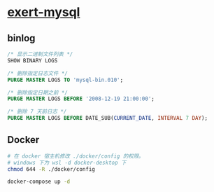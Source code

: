 # [exert-mysql](https://github.com/chaosannals/exert-mysql)

## binlog

```sql
/* 显示二进制文件列表 */
SHOW BINARY LOGS

/* 删除指定日志文件 */
PURGE MASTER LOGS TO 'mysql-bin.010';

/* 删除指定日期之前 */
PURGE MASTER LOGS BEFORE '2008-12-19 21:00:00';

/* 删除 7 天前日志 */
PURGE MASTER LOGS BEFORE DATE_SUB(CURRENT_DATE, INTERVAL 7 DAY);
```


## Docker

```sh
# 在 docker 宿主机修改 ./docker/config 的权限。
# windows 下为 wsl -d docker-desktop 下
chmod 644 -R ./docker/config
```

```sh
docker-compose up -d
```
